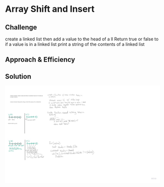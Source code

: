 # Array Shift and Insert

<!-- Short summary or background information -->

## Challenge
create a linked list then 
add a value to the head of a ll
Return true or false to if a value is in a linked list
print a string of the contents of a linked list

## Approach & Efficiency



## Solution
<!-- Embedded whiteboard image -->
![whiteboard](../assets/CC5-whiteboard.jpg)
